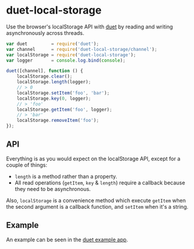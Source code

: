 # duet-local-storage

Use the browser's localStorage API with [duet](https://github.com/colingourlay/duet) by reading and writing asynchronously across threads.

```javascript
var duet         = require('duet');
var channel      = require('duet-local-storage/channel');
var localStorage = require('duet-local-storage');
var logger       = console.log.bind(console);

duet([channel], function () {
    localStorage.clear();
    localStorage.length(logger);
    // > 0
    localStorage.setItem('foo', 'bar');
    localStorage.key(0, logger);
    // > 'foo'
    localStorage.getItem('foo', logger);
    // > 'bar'
    localStorage.removeItem('foo');
});
```

## API

Everything is as you would expect on the localStorage API, except for a couple of things:

* `length` is a method rather than a property.
* All read operations (`getItem`, `key` & `length`) require a callback because they need to be asynchronous.

Also, `localStorage` is a convenience method which execute `getItem` when the second argument is a callback function, and `setItem` when it's a string.

## Example

An example can be seen in the [duet example app](https://github.com/colingourlay/duet-example-app).

